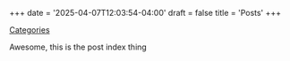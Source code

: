 +++
date = '2025-04-07T12:03:54-04:00'
draft = false
title = 'Posts'
+++

[Categories](/categories)

Awesome, this is the post index thing
